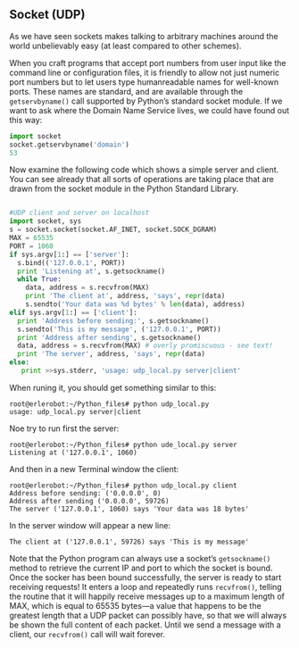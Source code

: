 ## Socket (UDP)

As we have seen sockets makes talking to arbitrary machines around the world unbelievably easy (at least compared to other schemes).


When you craft programs that accept port numbers from user input like the command line or
configuration files, it is friendly to allow not just numeric port numbers but to let users type humanreadable
names for well-known ports. These names are standard, and are available through the
`getservbyname()` call supported by Python’s standard socket module. If we want to ask where the
Domain Name Service lives, we could have found out this way:

```python
import socket
socket.getservbyname('domain')
53
```
Now examine the following code which shows a simple server and
client. You can see already that all sorts of operations are taking place that are drawn from the socket
module in the Python Standard Library.

```python

#UDP client and server on localhost
import socket, sys
s = socket.socket(socket.AF_INET, socket.SOCK_DGRAM)
MAX = 65535
PORT = 1060
if sys.argv[1:] == ['server']:
  s.bind(('127.0.0.1', PORT))
  print 'Listening at', s.getsockname()
  while True:
    data, address = s.recvfrom(MAX)
    print 'The client at', address, 'says', repr(data)
    s.sendto('Your data was %d bytes' % len(data), address)
elif sys.argv[1:] == ['client']:
  print 'Address before sending:', s.getsockname()
  s.sendto('This is my message', ('127.0.0.1', PORT))
  print 'Address after sending', s.getsockname()
  data, address = s.recvfrom(MAX) # overly promiscuous - see text!
  print 'The server', address, 'says', repr(data)
else:
   print >>sys.stderr, 'usage: udp_local.py server|client'
```
When runing it, you should get something similar to this:
```
root@erlerobot:~/Python_files# python udp_local.py
usage: udp_local.py server|client
```
Noe try to run first the server:
```
root@erlerobot:~/Python_files# python ude_local.py server
Listening at ('127.0.0.1', 1060)
```
And then in a new Terminal window the client:
```
root@erlerobot:~/Python_files# python udp_local.py client
Address before sending: ('0.0.0.0', 0)
Address after sending ('0.0.0.0', 59726)
The server ('127.0.0.1', 1060) says 'Your data was 18 bytes'
```
In the server window will appear a new line:
```
The client at ('127.0.0.1', 59726) says 'This is my message'
```
Note that the Python program can always use a socket’s `getsockname() `method to retrieve the
current IP and port to which the socket is bound.
Once the socker has been bound successfully, the server is ready to start receiving requests! It enters
a loop and repeatedly runs `recvfrom()`, telling the routine that it will happily receive messages up to a
maximum length of MAX, which is equal to 65535 bytes—a value that happens to be the greatest length
that a UDP packet can possibly have, so that we will always be shown the full content of each packet.
Until we send a message with a client, our `recvfrom()` call will wait forever.
